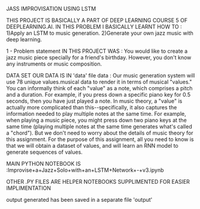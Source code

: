 JASS IMPROVISATION USING LSTM

THIS PROJECT IS BASICALLY A PART OF DEEP LEARNING COURSE 5 OF DEEPLEARNING.AI. IN THIS PROBLEM I BASICALLY LEARNT HOW TO :
1)Apply an LSTM to music generation.
2)Generate your own jazz music with deep learning.

1 - Problem statement IN THIS PROJECT WAS :
You would like to create a jazz music piece specially for a friend's birthday. However, you don't know any instruments or music composition.

DATA SET OUR DATA IS IN 'data' file
   data : Our music generation system will use 78 unique values.musical data to render it in terms of musical "values." You can informally think of each "value" as a note, which comprises a pitch and a duration. For example, if you press down a specific piano key for 0.5 seconds, then you have just played a note. In music theory, a "value" is actually more complicated than this--specifically, it also captures the information needed to play multiple notes at the same time. For example, when playing a music piece, you might press down two piano keys at the same time (playing multiple notes at the same time generates what's called a "chord"). But we don't need to worry about the details of music theory for this assignment. For the purpose of this assignment, all you need to know is that we will obtain a dataset of values, and will learn an RNN model to generate sequences of values.


MAIN PYTHON NOTEBOOK IS :Improvise+a+Jazz+Solo+with+an+LSTM+Network+-+v3.ipynb

OTHER .PY FILES ARE HELPER NOTEBOOKS SUPPLIMENTED FOR EASIER IMPLIMENTATION 

output generated has been saved in a separate file 'output'
